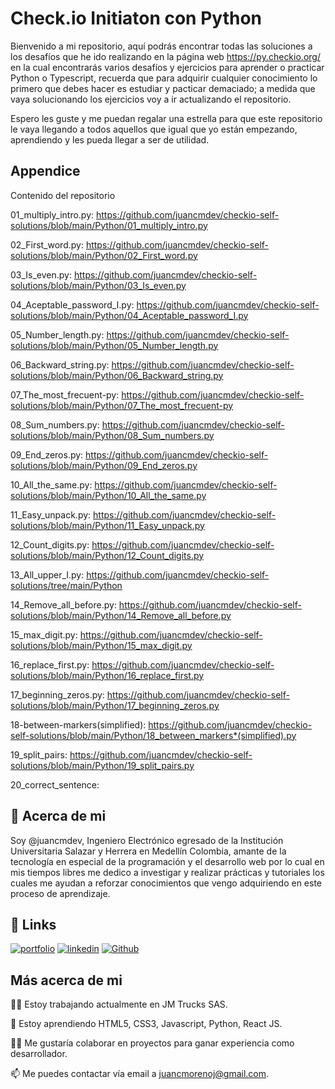 # Check.io Initiaton con Python

Bienvenido a mi repositorio, aquí podrás encontrar todas las soluciones a los desafíos que he ido realizando en la página web https://py.checkio.org/ en la cual encontrarás varios desafíos y ejercicios para aprender o practicar Python o Typescript, recuerda que para adquirir cualquier conocimiento lo primero que debes hacer es estudiar y pacticar demaciado; a medida que vaya solucionando los ejercicios voy a ir actualizando el repositorio.

Espero les guste y me puedan regalar una estrella para que este repositorio le vaya llegando a todos aquellos que igual que yo están empezando, aprendiendo y les pueda llegar a ser de utilidad.

## Appendice

Contenido del repositorio

01_multiply_intro.py: https://github.com/juancmdev/checkio-self-solutions/blob/main/Python/01_multiply_intro.py

02_First_word.py: https://github.com/juancmdev/checkio-self-solutions/blob/main/Python/02_First_word.py

03_Is_even.py: https://github.com/juancmdev/checkio-self-solutions/blob/main/Python/03_Is_even.py

04_Aceptable_password_I.py: https://github.com/juancmdev/checkio-self-solutions/blob/main/Python/04_Aceptable_password_I.py

05_Number_length.py: https://github.com/juancmdev/checkio-self-solutions/blob/main/Python/05_Number_length.py

06_Backward_string.py: https://github.com/juancmdev/checkio-self-solutions/blob/main/Python/06_Backward_string.py

07_The_most_frecuent-py: https://github.com/juancmdev/checkio-self-solutions/blob/main/Python/07_The_most_frecuent-py

08_Sum_numbers.py: https://github.com/juancmdev/checkio-self-solutions/blob/main/Python/08_Sum_numbers.py

09_End_zeros.py: https://github.com/juancmdev/checkio-self-solutions/blob/main/Python/09_End_zeros.py

10_All_the_same.py: https://github.com/juancmdev/checkio-self-solutions/blob/main/Python/10_All_the_same.py

11_Easy_unpack.py: https://github.com/juancmdev/checkio-self-solutions/blob/main/Python/11_Easy_unpack.py

12_Count_digits.py: https://github.com/juancmdev/checkio-self-solutions/blob/main/Python/12_Count_digits.py

13_All_upper_I.py: https://github.com/juancmdev/checkio-self-solutions/tree/main/Python

14_Remove_all_before.py: https://github.com/juancmdev/checkio-self-solutions/blob/main/Python/14_Remove_all_before.py

15_max_digit.py: https://github.com/juancmdev/checkio-self-solutions/blob/main/Python/15_max_digit.py

16_replace_first.py: https://github.com/juancmdev/checkio-self-solutions/blob/main/Python/16_replace_first.py

17_beginning_zeros.py: https://github.com/juancmdev/checkio-self-solutions/blob/main/Python/17_beginning_zeros.py

18-between-markers(simplified): https://github.com/juancmdev/checkio-self-solutions/blob/main/Python/18_between_markers*(simplified).py

19_split_pairs: https://github.com/juancmdev/checkio-self-solutions/blob/main/Python/19_split_pairs.py

20_correct_sentence:

## 🚀 Acerca de mi

Soy @juancmdev, Ingeniero Electrónico egresado de la Institución Universitaria Salazar y Herrera en Medellín Colombia, amante de la tecnología en especial de la programación y el desarrollo web por lo cual en mis tiempos libres me dedico a investigar y realizar prácticas y tutoriales los cuales me ayudan a reforzar conocimientos que vengo adquiriendo en este proceso de aprendizaje.

## 🔗 Links

[![portfolio](https://netlify.com/)](https://app.netlify.com/teams/draxustienda/overview)
[![linkedin](https://www.linkedin.com/)](https://www.linkedin.com/in/juan-carlos-moreno-j-14829423b/)
[![Github](https://github.com/)](https://github.com/juancmdev)

## Más acerca de mi

👩‍💻 Estoy trabajando actualmente en JM Trucks SAS.

🧠 Estoy aprendiendo HTML5, CSS3, Javascript, Python, React JS.

👯‍♀️ Me gustaría colaborar en proyectos para ganar experiencia como desarrollador.

📫 Me puedes contactar vía email a juancmorenoj@gmail.com.
